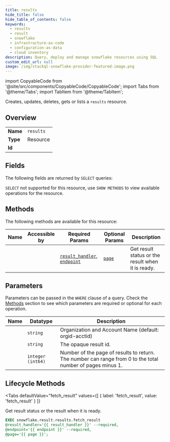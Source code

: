 ```yaml
--- 
title: results
hide_title: false
hide_table_of_contents: false
keywords:
  - results
  - result
  - snowflake
  - infrastructure-as-code
  - configuration-as-data
  - cloud inventory
description: Query, deploy and manage snowflake resources using SQL
custom_edit_url: null
image: /img/stackql-snowflake-provider-featured-image.png
---
```


import CopyableCode from '@site/src/components/CopyableCode/CopyableCode';
import Tabs from '@theme/Tabs';
import TabItem from '@theme/TabItem';

Creates, updates, deletes, gets or lists a <code>results</code> resource.

## Overview
<table><tbody>
<tr><td><b>Name</b></td><td><code>results</code></td></tr>
<tr><td><b>Type</b></td><td>Resource</td></tr>
<tr><td><b>Id</b></td><td><CopyableCode code="snowflake.result.results" /></td></tr>
</tbody></table>

## Fields

The following fields are returned by `SELECT` queries:

`SELECT` not supported for this resource, use `SHOW METHODS` to view available operations for the resource.


## Methods

The following methods are available for this resource:

<table>
<thead>
    <tr>
    <th>Name</th>
    <th>Accessible by</th>
    <th>Required Params</th>
    <th>Optional Params</th>
    <th>Description</th>
    </tr>
</thead>
<tbody>
<tr>
    <td><a href="#fetch_result"><CopyableCode code="fetch_result" /></a></td>
    <td><CopyableCode code="exec" /></td>
    <td><a href="#parameter-result_handler"><code>result_handler</code></a>, <a href="#parameter-endpoint"><code>endpoint</code></a></td>
    <td><a href="#parameter-page"><code>page</code></a></td>
    <td>Get result status or the result when it is ready.</td>
</tr>
</tbody>
</table>

## Parameters

Parameters can be passed in the `WHERE` clause of a query. Check the [Methods](#methods) section to see which parameters are required or optional for each operation.

<table>
<thead>
    <tr>
    <th>Name</th>
    <th>Datatype</th>
    <th>Description</th>
    </tr>
</thead>
<tbody>
<tr id="parameter-endpoint">
    <td><CopyableCode code="endpoint" /></td>
    <td><code>string</code></td>
    <td>Organization and Account Name (default: orgid-acctid)</td>
</tr>
<tr id="parameter-result_handler">
    <td><CopyableCode code="result_handler" /></td>
    <td><code>string</code></td>
    <td>The opaque result id.</td>
</tr>
<tr id="parameter-page">
    <td><CopyableCode code="page" /></td>
    <td><code>integer (int64)</code></td>
    <td>Number of the page of results to return. The number can range from 0 to the total number of pages minus 1.</td>
</tr>
</tbody>
</table>

## Lifecycle Methods

<Tabs
    defaultValue="fetch_result"
    values={[
        { label: 'fetch_result', value: 'fetch_result' }
    ]}
>
<TabItem value="fetch_result">

Get result status or the result when it is ready.

```sql
EXEC snowflake.result.results.fetch_result 
@result_handler='{{ result_handler }}' --required, 
@endpoint='{{ endpoint }}' --required, 
@page='{{ page }}';
```
</TabItem>
</Tabs>
